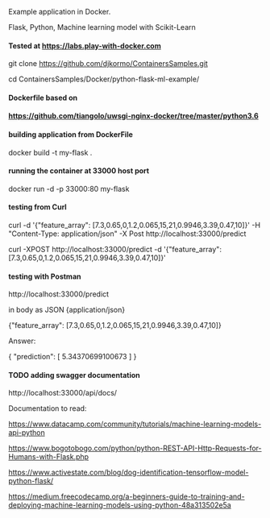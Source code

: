 Example application in Docker.

Flask, Python, Machine learning model with Scikit-Learn



#### Tested at https://labs.play-with-docker.com

git clone https://github.com/djkormo/ContainersSamples.git

cd ContainersSamples/Docker/python-flask-ml-example/


#### Dockerfile based on
#### https://github.com/tiangolo/uwsgi-nginx-docker/tree/master/python3.6

#### building  application from DockerFile

docker build -t my-flask .

#### running the container at 33000 host port 

docker run -d -p 33000:80 my-flask

#### testing from Curl 

curl -d '{"feature_array": [7.3,0.65,0,1.2,0.065,15,21,0.9946,3.39,0.47,10]}' -H "Content-Type: application/json" -X Post  http://localhost:33000/predict

curl -XPOST http://localhost:33000/predict -d '{"feature_array": [7.3,0.65,0,1.2,0.065,15,21,0.9946,3.39,0.47,10]}'

#### testing with Postman


http://localhost:33000/predict

in body  as JSON {application/json}

{"feature_array": [7.3,0.65,0,1.2,0.065,15,21,0.9946,3.39,0.47,10]}


Answer:

{
    "prediction": [
        5.34370699100673
    ]
}



#### TODO adding swagger documentation

http://localhost:33000/api/docs/




Documentation to read:

https://www.datacamp.com/community/tutorials/machine-learning-models-api-python

https://www.bogotobogo.com/python/python-REST-API-Http-Requests-for-Humans-with-Flask.php

https://www.activestate.com/blog/dog-identification-tensorflow-model-python-flask/

https://medium.freecodecamp.org/a-beginners-guide-to-training-and-deploying-machine-learning-models-using-python-48a313502e5a






